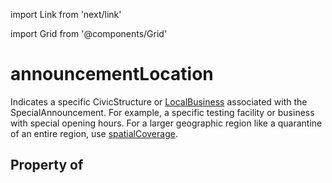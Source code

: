 import Link from 'next/link'
  
import Grid from '@components/Grid'

# announcementLocation

Indicates a specific <Link href="/CivicStructure">CivicStructure</Link> or <a class="localLink" href="/LocalBusiness">LocalBusiness</a> associated with the SpecialAnnouncement. For example, a specific testing facility or business with special opening hours. For a larger geographic region like a quarantine of an entire region, use <a class="localLink" href="/spatialCoverage">spatialCoverage</a>.

## Property of



